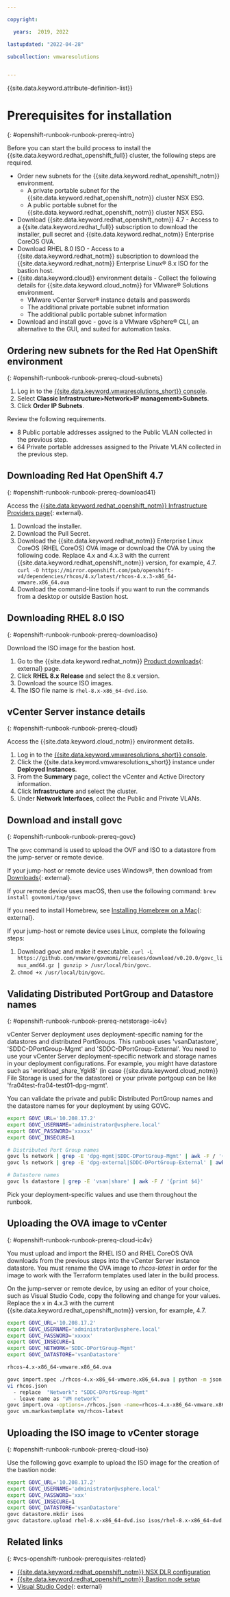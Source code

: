 ```yaml
---

copyright:

  years:  2019, 2022

lastupdated: "2022-04-28"

subcollection: vmwaresolutions


---
```


{{site.data.keyword.attribute-definition-list}}

# Prerequisites for installation
{: #openshift-runbook-runbook-prereq-intro}

Before you can start the build process to install the {{site.data.keyword.redhat_openshift_full}} cluster, the following steps are required.

* Order new subnets for the {{site.data.keyword.redhat_openshift_notm}} environment.
   * A private portable subnet for the {{site.data.keyword.redhat_openshift_notm}} cluster NSX ESG.
   * A public portable subnet for the {{site.data.keyword.redhat_openshift_notm}} cluster NSX ESG.
* Download {{site.data.keyword.redhat_openshift_notm}} 4.7 - Access to a {{site.data.keyword.redhat_full}} subscription to download the installer, pull secret and {{site.data.keyword.redhat_notm}} Enterprise CoreOS OVA.
* Download RHEL 8.0 ISO - Access to a {{site.data.keyword.redhat_notm}} subscription to download the {{site.data.keyword.redhat_notm}} Enterprise Linux® 8.x ISO for the bastion host.
* {{site.data.keyword.cloud}} environment details - Collect the following details for {{site.data.keyword.cloud_notm}} for VMware® Solutions environment.
   * VMware vCenter Server® instance details and passwords
   * The additional private portable subnet information
   * The additional public portable subnet information
* Download and install govc - govc is a VMware vSphere® CLI, an alternative to the GUI, and suited for automation tasks.

## Ordering new subnets for the Red Hat OpenShift environment
{: #openshift-runbook-runbook-prereq-cloud-subnets}

1. Log in to the [{{site.data.keyword.vmwaresolutions_short}} console](https://cloud.ibm.com/infrastructure/vmware-solutions/console).
2. Select **Classic Infrastructure>Network>IP management>Subnets**.
3. Click **Order IP Subnets**.

Review the following requirements.
* 8 Public portable addresses assigned to the Public VLAN collected in the previous step.
* 64 Private portable addresses assigned to the Private VLAN collected in the previous step.

## Downloading Red Hat OpenShift 4.7
{: #openshift-runbook-runbook-prereq-download41}

Access the [{{site.data.keyword.redhat_openshift_notm}} Infrastructure Providers page](https://cloud.redhat.com/openshift/install/vsphere/user-provisioned){: external}.

1. Download the installer.
2. Download the Pull Secret.
3. Download the {{site.data.keyword.redhat_notm}} Enterprise Linux CoreOS (RHEL CoreOS) OVA image or download the OVA by using the following code. Replace 4.x and 4.x.3 with the current {{site.data.keyword.redhat_openshift_notm}} version, for example, 4.7.
   `curl -O https://mirror.openshift.com/pub/openshift-v4/dependencies/rhcos/4.x/latest/rhcos-4.x.3-x86_64-vmware.x86_64.ova`
4. Download the command-line tools if you want to run the commands from a desktop or outside Bastion host.

## Downloading RHEL 8.0 ISO
{: #openshift-runbook-runbook-prereq-downloadiso}

Download the ISO image for the bastion host.

1. Go to the {{site.data.keyword.redhat_notm}} [Product downloads](https://access.redhat.com/downloads){: external} page.
2. Click **RHEL 8.x Release** and select the 8.x version.
3. Download the source ISO images.
4. The ISO file name is `rhel-8.x-x86_64-dvd.iso`.

## vCenter Server instance details
{: #openshift-runbook-runbook-prereq-cloud}

Access the {{site.data.keyword.cloud_notm}} environment details.

1. Log in to the [{{site.data.keyword.vmwaresolutions_short}} console](https://cloud.ibm.com/infrastructure/vmware-solutions/console).
2. Click the {{site.data.keyword.vmwaresolutions_short}} instance under **Deployed Instances**.
3. From the **Summary** page, collect the vCenter and Active Directory information.
4. Click **Infrastructure** and select the cluster.
5. Under **Network Interfaces**, collect the Public and Private VLANs.

## Download and install govc
{: #openshift-runbook-runbook-prereq-govc}

The `govc` command is used to upload the OVF and ISO to a datastore from the jump-server or remote device.

If your jump-host or remote device uses Windows®, then download from [Downloads](https://github.com/vmware/govmomi/releases){: external}.

If your remote device uses macOS, then use the following command: `brew install govmomi/tap/govc`

If you need to install Homebrew, see [Installing Homebrew on a Mac](https://treehouse.github.io/installation-guides/mac/homebrew){: external}.

If your jump-host or remote device uses Linux, complete the following steps:

1. Download govc and make it executable.
   `curl -L https://github.com/vmware/govmomi/releases/download/v0.20.0/govc_linux_amd64.gz | gunzip > /usr/local/bin/govc`.
2. `chmod +x /usr/local/bin/govc`.

## Validating Distributed PortGroup and Datastore names
{: #openshift-runbook-runbook-prereq-netstorage-ic4v}

vCenter Server deployment uses deployment-specific naming for the datastores and distributed PortGroups. This runbook uses 'vsanDatastore', 'SDDC-DPortGroup-Mgmt' and 'SDDC-DPortGroup-External'. You need to use your vCenter Server deployment-specific network and storage names in your deployment configurations. For example, you might have datastore such as 'workload_share_YgkI8' (in case {{site.data.keyword.cloud_notm}} File Storage is used for the datastore) or your private portgoup can be like 'fra04test-fra04-test01-dpg-mgmt'.  

You can validate the private and public Distributed PortGroup names and the datastore names for your deployment by using GOVC.

```bash
export GOVC_URL='10.208.17.2'
export GOVC_USERNAME='administrator@vsphere.local'
export GOVC_PASSWORD='xxxxx'
export GOVC_INSECURE=1

# Distributed Port Group names
govc ls network | grep -E 'dpg-mgmt|SDDC-DPortGroup-Mgmt' | awk -F / '{print $4}'
govc ls network | grep -E 'dpg-external|SDDC-DPortGroup-External' | awk -F / '{print $4}'

# Datastore names
govc ls datastore | grep -E 'vsan|share' | awk -F / '{print $4}'
```
Pick your deployment-specific values and use them throughout the runbook.

## Uploading the OVA image to vCenter
{: #openshift-runbook-runbook-prereq-cloud-ic4v}

You must upload and import the RHEL ISO and RHEL CoreOS OVA downloads from the previous steps into the vCenter Server instance datastore. You must rename the OVA image to *rhcos-latest* in order for the image to work with the Terraform templates used later in the build process.

On the jump-server or remote device, by using an editor of your choice, such as Visual Studio Code, copy the following and change for your values. Replace the x in 4.x.3 with the current {{site.data.keyword.redhat_openshift_notm}} version, for example, 4.7.

```bash
export GOVC_URL='10.208.17.2'
export GOVC_USERNAME='administrator@vsphere.local'
export GOVC_PASSWORD='xxxxx'
export GOVC_INSECURE=1
export GOVC_NETWORK='SDDC-DPortGroup-Mgmt'
export GOVC_DATASTORE='vsanDatastore'

rhcos-4.x-x86_64-vmware.x86_64.ova

govc import.spec ./rhcos-4.x-x86_64-vmware.x86_64.ova | python -m json.tool > rhcos.json
vi rhcos.json
  - replace  "Network": "SDDC-DPortGroup-Mgmt"
  - leave name as "VM network"
govc import.ova -options=./rhcos.json -name=rhcos-4.x-x86_64-vmware.x86_64.ova
govc vm.markastemplate vm/rhcos-latest
```

## Uploading the ISO image to vCenter storage
{: #openshift-runbook-runbook-prereq-cloud-iso}

Use the following govc example to upload the ISO image for the creation of the bastion node:

```bash
export GOVC_URL='10.208.17.2'
export GOVC_USERNAME='administrator@vsphere.local'
export GOVC_PASSWORD='xxx'
export GOVC_INSECURE=1
export GOVC_DATASTORE='vsanDatastore'
govc datastore.mkdir isos
govc datastore.upload rhel-8.x-x86_64-dvd.iso isos/rhel-8.x-x86_64-dvd.iso
```

## Related links
{: #vcs-openshift-runbook-prerequisites-related}

* [{{site.data.keyword.redhat_openshift_notm}} NSX DLR configuration](/docs/vmwaresolutions?topic=vmwaresolutions-openshift-runbook-runbook-nsxdlr-intro)
* [{{site.data.keyword.redhat_openshift_notm}} Bastion node setup](/docs/vmwaresolutions?topic=vmwaresolutions-openshift-runbook-runbook-bastion-intro)
* [Visual Studio Code](https://code.visualstudio.com/){: external}
